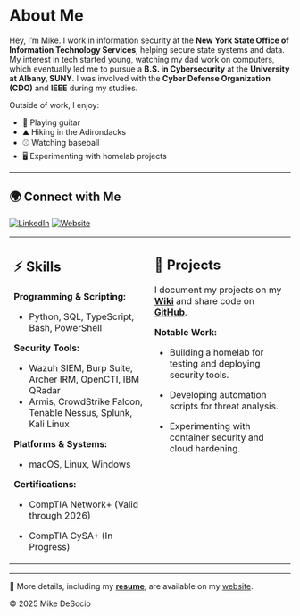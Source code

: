 # About Me

Hey, I’m Mike. I work in information security at the **New York State Office of Information Technology Services**, helping secure state systems and data. My interest in tech started young, watching my dad work on computers, which eventually led me to pursue a **B.S. in Cybersecurity** at the **University at Albany, SUNY**. I was involved with the **Cyber Defense Organization (CDO)** and **IEEE** during my studies.

Outside of work, I enjoy:
- 🎸 Playing guitar
- ⛰️ Hiking in the Adirondacks
- ⚾ Watching baseball
- 🖥️ Experimenting with homelab projects

---

<table>
  <tr>
    <td valign="top" width="50%">

## ⚡ Skills

**Programming & Scripting:**  
- Python, SQL, TypeScript, Bash, PowerShell

**Security Tools:**  
- Wazuh SIEM, Burp Suite, Archer IRM, OpenCTI, IBM QRadar  
- Armis, CrowdStrike Falcon, Tenable Nessus, Splunk, Kali Linux

**Platforms & Systems:**  
- macOS, Linux, Windows

**Certifications:**  
- CompTIA Network+ (Valid through 2026)  
- CompTIA CySA+ (In Progress)

    </td>
    <td valign="top" width="50%">

## 📌 Projects

I document my projects on my **[Wiki](https://wiki.idiots.cc)** and share code on **[GitHub](https://github.com/mdesocio)**.

**Notable Work:**  
- Building a homelab for testing and deploying security tools.  
- Developing automation scripts for threat analysis.  
- Experimenting with container security and cloud hardening.

    </td>
  </tr>
  <tr>

## 🌍 Connect with Me

[![LinkedIn](https://img.shields.io/badge/LinkedIn-Profile-blue?style=for-the-badge&logo=linkedin)](https://linkedin.com/in/mdesocio)  [![Website](https://img.shields.io/badge/Website-mdesocio.com-lightgrey?style=for-the-badge&logo=googlechrome)](https://mdesocio.com)

  </tr>
</table>

---

📄 More details, including my **[resume](https://mdesocio.com/assets/resume.pdf)**, are available on my [website](https://mdesocio.com).

© 2025 Mike DeSocio
